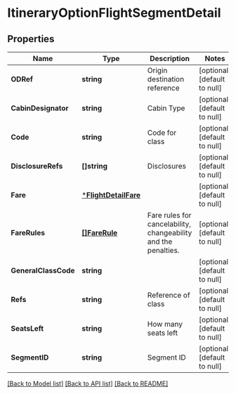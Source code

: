# ItineraryOptionFlightSegmentDetail

## Properties
Name | Type | Description | Notes
------------ | ------------- | ------------- | -------------
**ODRef** | **string** | Origin destination reference | [optional] [default to null]
**CabinDesignator** | **string** | Cabin Type | [optional] [default to null]
**Code** | **string** | Code for class | [optional] [default to null]
**DisclosureRefs** | **[]string** | Disclosures | [optional] [default to null]
**Fare** | [***FlightDetailFare**](FlightDetailFare.md) |  | [optional] [default to null]
**FareRules** | [**[]FareRule**](FareRule.md) | Fare rules for cancelability, changeability and the penalties. | [optional] [default to null]
**GeneralClassCode** | **string** |  | [optional] [default to null]
**Refs** | **string** | Reference of class | [optional] [default to null]
**SeatsLeft** | **string** | How many seats left | [optional] [default to null]
**SegmentID** | **string** | Segment ID | [optional] [default to null]

[[Back to Model list]](../README.md#documentation-for-models) [[Back to API list]](../README.md#documentation-for-api-endpoints) [[Back to README]](../README.md)


